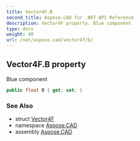 ```yaml
---
title: Vector4F.B
second_title: Aspose.CAD for .NET API Reference
description: Vector4F property. Blue component
type: docs
weight: 40
url: /net/aspose.cad/vector4f/b/
---
```

## Vector4F.B property

Blue component

```csharp
public float B { get; set; }
```

### See Also

* struct [Vector4F](../)
* namespace [Aspose.CAD](../../../aspose.cad/)
* assembly [Aspose.CAD](../../../)


